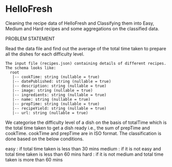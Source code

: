 # HelloFresh
Cleaning the recipe data of HelloFresh and Classifying them into Easy, Medium and Hard recipes and some aggregations on the classified data.

PROBLEM STATEMENT

Read the data file and find out the average of the total time taken to prepare all the dishes for each difficulty level.

	The input file (recipes.json) containing details of different recipes.
	The schema looks like:
	  root
	   |-- cookTime: string (nullable = true)
	   |-- datePublished: string (nullable = true)
	   |-- description: string (nullable = true)
	   |-- image: string (nullable = true)
	   |-- ingredients: string (nullable = true)
	   |-- name: string (nullable = true)
	   |-- prepTime: string (nullable = true)
	   |-- recipeYield: string (nullable = true)
	   |-- url: string (nullable = true) 


We categorise the difficulty level of a dish on the basis of totalTime which is the total time taken to get a dish ready i.e., the sum of prepTime and cookTime. cookTime and prepTime are in ISO format. The classification is done based on the below conditions.

  easy   : if total time taken is less than 30 mins
  medium : if it is not easy and total time taken is less than 60 mins
  hard   : if it is not medium and total time taken is more than 60 mins
